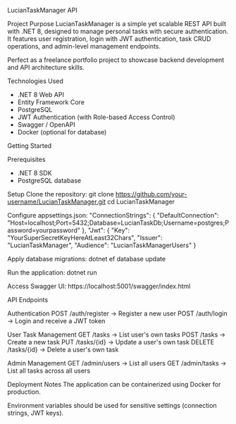 LucianTaskManager API

Project Purpose
LucianTaskManager is a simple yet scalable REST API built with .NET 8, designed to manage personal tasks with secure authentication.
It features user registration, login with JWT authentication, task CRUD operations, and admin-level management endpoints.

Perfect as a freelance portfolio project to showcase backend development and API architecture skills.

Technologies Used
- .NET 8 Web API
- Entity Framework Core
- PostgreSQL
- JWT Authentication (with Role-based Access Control)
- Swagger / OpenAPI
- Docker (optional for database)

Getting Started

Prerequisites
- .NET 8 SDK
- PostgreSQL database

Setup
Clone the repository:
git clone https://github.com/your-username/LucianTaskManager.git
cd LucianTaskManager


Configure appsettings.json:
"ConnectionStrings": {
  "DefaultConnection": "Host=localhost;Port=5432;Database=LucianTaskDb;Username=postgres;Password=yourpassword"
},
"Jwt": {
  "Key": "YourSuperSecretKeyHereAtLeast32Chars",
  "Issuer": "LucianTaskManager",
  "Audience": "LucianTaskManagerUsers"
}


Apply database migrations:
dotnet ef database update


Run the application:
dotnet run

Access Swagger UI:
https://localhost:5001/swagger/index.html


API Endpoints

Authentication
POST /auth/register → Register a new user
POST /auth/login → Login and receive a JWT token


User Task Management
GET /tasks → List user's own tasks
POST /tasks → Create a new task
PUT /tasks/{id} → Update a user's own task
DELETE /tasks/{id} → Delete a user's own task

Admin Management
GET /admin/users → List all users
GET /admin/tasks → List all tasks across all users


Deployment Notes
The application can be containerized using Docker for production.

Environment variables should be used for sensitive settings (connection strings, JWT keys).
